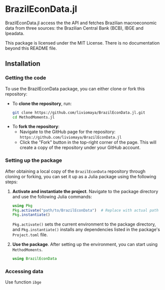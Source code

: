 # BrazilEconData.jl

BrazilEconData.jl access the the API and fetches Brazilian macroeconomic data from three sources: the Brazilian Central Bank (BCB), IBGE and Ipeadata.

This package is licensed under the MIT License. There is no documentation beyond this README file.

## Installation

### Getting the code

To use the BrazilEconData package, you can either clone or fork this repository:

- To **clone the repository**, run:
  ```bash
  git clone https://github.com/liviomaya/BrazilEconData.jl.git
  cd MethodMoments.jl
  ```
- To **fork the repository**:
    - Navigate to the GitHub page for the repository: `https://github.com/liviomaya/BrazilEconData.jl`
    - Click the "Fork" button in the top-right corner of the page. This will create a copy of the repository under your GitHub account.

### Setting up the package
    
After obtaining a local copy of the `BrazilEconData` repository through cloning or forking, you can set it up as a Julia package using the following steps:

1. **Activate and instantiate the project**. Navigate to the package directory and use the following Julia commands:

    ```julia
    using Pkg
    Pkg.activate("path/to/BrazilEconData")  # Replace with actual path to MethodMoments
    Pkg.instantiate()
    ```

    `Pkg.activate()` sets the current environment to the package directory, and `Pkg.instantiate()` installs any dependencies listed in the package's `Project.toml` file.

2. **Use the package**. After setting up the environment, you can start using `MethodMoments`.

    ```julia
    using BrazilEconData
    ```

### Accessing data

Use function `ibge`